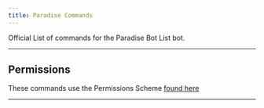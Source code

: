 ```yaml
---
title: Paradise Commands
---
```


Official List of commands for the Paradise Bot List bot.

---

## Permissions
These commands use the Permissions Scheme [found here](https://docs.paradisebots.net/internal/resources/permissions/#paradise-bot-permission-schema)

---

<Overview />
